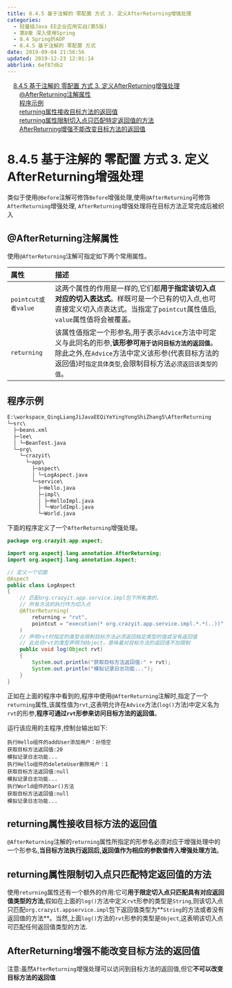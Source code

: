 ```yaml
---
title: 8.4.5 基于注解的 零配置 方式 3. 定义AfterReturning增强处理
categories: 
  - 轻量级Java EE企业应用实战(第5版)
  - 第8章 深入使用Spring
  - 8.4 Spring的AOP
  - 8.4.5 基于注解的 零配置 方式
date: 2019-09-04 21:56:56
updated: 2019-12-23 12:01:14
abbrlink: 6ef87db2
---
```

<div id='my_toc'><a href="/JavaReadingNotes/6ef87db2/#8-4-5-基于注解的-零配置-方式-3-定义AfterReturning增强处理" class="header_1">8.4.5 基于注解的 零配置 方式 3. 定义AfterReturning增强处理</a>&nbsp;<br><a href="/JavaReadingNotes/6ef87db2/#@AfterReturning注解属性" class="header_2">@AfterReturning注解属性</a>&nbsp;<br><a href="/JavaReadingNotes/6ef87db2/#程序示例" class="header_2">程序示例</a>&nbsp;<br><a href="/JavaReadingNotes/6ef87db2/#returning属性接收目标方法的返回值" class="header_2">returning属性接收目标方法的返回值</a>&nbsp;<br><a href="/JavaReadingNotes/6ef87db2/#returning属性限制切入点只匹配特定返回值的方法" class="header_2">returning属性限制切入点只匹配特定返回值的方法</a>&nbsp;<br><a href="/JavaReadingNotes/6ef87db2/#AfterReturning增强不能改变目标方法的返回值" class="header_2">AfterReturning增强不能改变目标方法的返回值</a>&nbsp;<br></div>
<style>.header_1{margin-left: 1em;}.header_2{margin-left: 2em;}.header_3{margin-left: 3em;}.header_4{margin-left: 4em;}.header_5{margin-left: 5em;}.header_6{margin-left: 6em;}</style>
<!--more-->
<script>if (navigator.platform.search('arm')==-1){document.getElementById('my_toc').style.display = 'none';}var e,p = document.getElementsByTagName('p');while (p.length>0) {e = p[0];e.parentElement.removeChild(e);}</script>

<!--end-->
<!--SSTStart-->
# 8.4.5 基于注解的 零配置 方式 3. 定义AfterReturning增强处理 #
类似于使用`@Before`注解可修饰`Before`增强处理,使用`@AfterReturning`可修饰`AfterReturning`增强处理, `AfterReturning`增强处理将在目标方法正常完成后被织入
## @AfterReturning注解属性 ##
使用`@AfterReturning`注解可指定如下两个常用属性。

|属性|描述|
|:---|:---|
|`pointcut或者value`|这两个属性的作用是一样的,它们都**用于指定该切入点对应的切入表达式**。样既可是一个已有的切入点,也可直接定义切入点表达式。当指定了`pointcut`属性值后, `value`属性值将会被覆盖。|
|`returning`|该属性值指定一个形参名,用于表示`Advice`方法中可定义与此同名的形参,**该形参可`用于访问目标方法的返回值`**。除此之外,在`Advice`方法中定义该形参(代表目标方法的返回值)时`指定具体类型`,会限制目标方法`必须返回该类型的值`。|

## 程序示例 ##
```cmd
E:\workspace_QingLiangJiJavaEEQiYeYingYongShiZhang5\AfterReturning
└─src\
  ├─beans.xml
  ├─lee\
  │ └─BeanTest.java
  └─org\
    └─crazyit\
      └─app\
        ├─aspect\
        │ └─LogAspect.java
        └─service\
          ├─Hello.java
          ├─impl\
          │ ├─HelloImpl.java
          │ └─WorldImpl.java
          └─World.java
```
下面的程序定义了一个`AfterReturning`增强处理。
```java
package org.crazyit.app.aspect;

import org.aspectj.lang.annotation.AfterReturning;
import org.aspectj.lang.annotation.Aspect;

// 定义一个切面
@Aspect
public class LogAspect
{
    // 匹配org.crazyit.app.service.impl包下所有类的、
    // 所有方法的执行作为切入点
    @AfterReturning(
        returning = "rvt", 
        pointcut = "execution(* org.crazyit.app.service.impl.*.*(..))"
    )
    // 声明rvt时指定的类型会限制目标方法必须返回指定类型的值或没有返回值
    // 此处将rvt的类型声明为Object，意味着对目标方法的返回值不加限制
    public void log(Object rvt)
    {
        System.out.println("获取目标方法返回值:" + rvt);
        System.out.println("模拟记录日志功能...");
    }
}
```
正如在上面的程序中看到的,程序中使用`@AfterReturning`注解时,指定了一个`returning`属性,该属性值为`rvt`,这表明允许在`Advice`方法(`log()`方法)中定义名为`rvt`的形参,**程序可通过`rvt`形参来访问目标方法的返回值**。

运行该应用的主程序,控制台输出如下:
```
执行Hello组件的addUser添加用户：孙悟空
获取目标方法返回值:20
模拟记录日志功能...
执行Hello组件的deleteUser删除用户：1
获取目标方法返回值:null
模拟记录日志功能...
执行World组件的bar()方法
获取目标方法返回值:null
模拟记录日志功能...

```
## returning属性接收目标方法的返回值 ##
`@AfterReturning`注解的`returning`属性所指定的形参名必须对应于增强处理中的一个形参名,**当目标方法执行返回后,返回值作为相应的参数值传入增强处理方法**。
## returning属性限制切入点只匹配特定返回值的方法 ##
使用`returning`属性还有一个额外的作用:它可**用于限定切入点只匹配具有对应返回值类型的方法**,假如在上面的`log()`方法中定义`rvt`形参的类型是`String`,则该切入点只匹配`org.crazyit.appservice.impl`包下返回值类型为**`String`的方法或者没有返回值的方法**。当然,上面`log()`方法的`rvt`形参的类型是`Object`,这表明该切入点可匹配任何返回值类型的方法.
## AfterReturning增强不能改变目标方法的返回值 ##
注意:虽然`AfterReturning`增强处理可以访问到目标方法的返回值,但它**不可以改变目标方法的返回值**

<!--SSTStop-->
